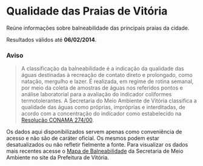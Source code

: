 # Qualidade das Praias de Vitória

Reúne informações sobre balneabilidade das principais praias da cidade.

Resultados válidos até **06/02/2014**.

### Aviso

> A classificação da balneabilidade é a indicação da qualidade das águas
destinadas à recreação de contato direto e prolongado, como natação, mergulho
e lazer. É realizada, em regime de rotina semanal, por meio da coleta de
amostras de águas nos referidos pontos e análise laboratorial para a avaliação
do indicador coliformes termotolerantes. A Secretaria do Meio Ambiente de
Vitória classifica a qualidade das águas como próprias, impróprias e
interditadas, de acordo com a concentração do indicador como estabelecido na
[Resolução CONAMA 274/00](http://legado.vitoria.es.gov.br/secretarias/meio/conama274-00.doc).

Os dados aqui disponibilizados servem apenas como conveniência de acesso e não
são de caráter oficial. Os mesmos podem estar desatualizados ou não refletir
fielmente a fonte. Para visualizar os dados mais recentes acesse o
[Mapa de Balneabilidade](http://sistemas6.vitoria.es.gov.br/vol_balneabilidade/balneabilidade.php) da Secretaria de Meio Ambiente no
site da Prefeitura de Vitória.